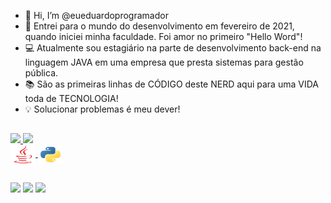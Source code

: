 - 👋 Hi, I’m @eueduardoprogramador 
- 💞️ Entrei para o mundo do desenvolvimento em fevereiro de 2021, quando iniciei minha faculdade. Foi amor no primeiro "Hello Word"!
- 💻 Atualmente sou estagiário na parte de desenvolvimento back-end na linguagem JAVA em uma empresa que presta sistemas para gestão pública.
- 📚 São as primeiras linhas de CÓDIGO deste NERD aqui para uma VIDA toda de TECNOLOGIA!
- 💡 Solucionar problemas é meu dever! 
 ##
<div>
   <a href="https://github.com/eueduardoprogramador">
 <img height="180em" src="https://github-readme-stats.vercel.app/api?username=eueduardoprogramador&show_icons=true&theme=merko&include_all_commits=true&count_private=true"/>
  <img height="180em" src="https://github-readme-stats.vercel.app/api/top-langs/?username=eueduardoprogramador&layout=compact&langs_count=7&theme=merko"/>
</div>

<img align="center" alt="Rafa-Js" height="30" width="40" src="https://raw.githubusercontent.com/devicons/devicon/master/icons/java/java-plain.svg">
<img align="center" alt="Rafa-Python" height="30" width="40" src="https://raw.githubusercontent.com/devicons/devicon/master/icons/python/python-original.svg">
  
## 
  
<div>
 <a href="https://www.instagram.com/oeduardomateus/" target="_blank"><img src="https://img.shields.io/badge/-Instagram-%23E4405F?style=for-the-badge&logo=instagram&logoColor=white" target="_blank"></a> 
<a href="https://www.twitch.tv/odumateus" target="_blank"><img src="https://img.shields.io/badge/Twitch-9146FF?style=for-the-badge&logo=twitch&logoColor=white" target="_blank"></a>
<a href="https://www.linkedin.com/in/eduardo-quevedo-742803189/" target="_blank"><img src="https://img.shields.io/badge/-LinkedIn-%230077B5?style=for-the-badge&logo=linkedin&logoColor=white" target="_blank"></a> 
</div>
  
